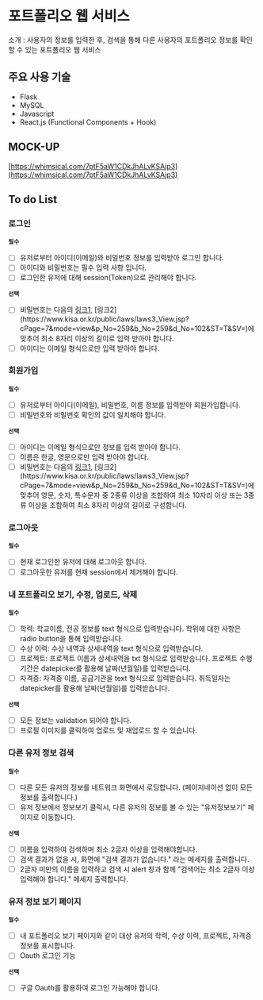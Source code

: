 # 포트폴리오 웹 서비스

소개 : 사용자의 정보를 입력한 후, 검색을 통해 다른 사용자의 포트폴리오 정보를 확인할 수 있는 포트폴리오 웹 서비스

## 주요 사용 기술

- Flask
- MySQL
- Javascript
- React.js (Functional Components + Hook)


## MOCK-UP


[https://whimsical.com/7ptF5aW1CDkJhALvKSAjp3](https://whimsical.com/7ptF5aW1CDkJhALvKSAjp3)

## **To do List**

### **로그인**

**`필수`**

- [ ]  유저로부터 아이디(이메일)와 비밀번호 정보를 입력받아 로그인 합니다.
- [ ]  아이디와 비밀번호는 필수 입력 사항 입니다.
- [ ]  로그인한 유저에 대해 session(Token)으로 관리해야 합니다.

**`선택`**

- [ ]  비밀번호는 다음의 [링크1](https://www.law.go.kr/%ED%96%89%EC%A0%95%EA%B7%9C%EC%B9%99/(%EA%B0%9C%EC%9D%B8%EC%A0%95%EB%B3%B4%EB%B3%B4%ED%98%B8%EC%9C%84%EC%9B%90%ED%9A%8C)%EA%B0%9C%EC%9D%B8%EC%A0%95%EB%B3%B4%EC%9D%98%EA%B8%B0%EC%88%A0%EC%A0%81%C2%B7%EA%B4%80%EB%A6%AC%EC%A0%81%EB%B3%B4%ED%98%B8%EC%A1%B0%EC%B9%98%EA%B8%B0%EC%A4%80/(2020-5,20200811)), [링크2](https://www.kisa.or.kr/public/laws/laws3_View.jsp?cPage=7&mode=view&p_No=259&b_No=259&d_No=102&ST=T&SV=)에 맞추어 최소 8자리 이상의 길이로 입력 받아야 합니다.
- [ ]  아이디는 이메일 형식으로만 입력 받아야 합니다.

### **회원가입**

**`필수`**

- [ ]  유저로부터 아이디(이메일), 비밀번호, 이름 정보를 입력받아 회원가입합니다.
- [ ]  비밀번호와 비밀번호 확인의 값이 일치해야 합니다.

**`선택`**

- [ ]  아이디는 이메일 형식으로만 정보를 입력 받아야 합니다.
- [ ]  이름은 한글, 영문으로만 입력 받아야 합니다.
- [ ]  비밀번호는 다음의 [링크1](https://www.law.go.kr/%ED%96%89%EC%A0%95%EA%B7%9C%EC%B9%99/(%EA%B0%9C%EC%9D%B8%EC%A0%95%EB%B3%B4%EB%B3%B4%ED%98%B8%EC%9C%84%EC%9B%90%ED%9A%8C)%EA%B0%9C%EC%9D%B8%EC%A0%95%EB%B3%B4%EC%9D%98%EA%B8%B0%EC%88%A0%EC%A0%81%C2%B7%EA%B4%80%EB%A6%AC%EC%A0%81%EB%B3%B4%ED%98%B8%EC%A1%B0%EC%B9%98%EA%B8%B0%EC%A4%80/(2020-5,20200811)), [링크2](https://www.kisa.or.kr/public/laws/laws3_View.jsp?cPage=7&mode=view&p_No=259&b_No=259&d_No=102&ST=T&SV=)에 맞추어 영문, 숫자, 특수문자 중 2종류 이상을 조합하여 최소 10자리 이상 또는 3종류 이상을 조합하여 최소 8자리 이상의 길이로 구성합니다.

### **로그아웃**

**`필수`**

- [ ]  현재 로그인한 유저에 대해 로그아웃 합니다.
- [ ]  로그아웃한 유저를 현재 session에서 제거해야 합니다.

### **내 포트폴리오 보기, 수정, 업로드, 삭제**

**`필수`**

- [ ]  학력: 학교이름, 전공 정보를 text 형식으로 입력받습니다. 학위에 대한 사항은 radio button을 통해 입력받습니다.
- [ ]  수상 이력: 수상 내역과 상세내역을 text 형식으로 입력받습니다.
- [ ]  프로젝트: 프로젝트 이름과 상세내역을 txt 형식으로 입력받습니다. 프로젝트 수행기간은 datepicker를 활용해 날짜(년월일)를 입력받습니다.
- [ ]  자격증: 자격증 이름, 공급기관을 text 형식으로 입력받습니다. 취득일자는 datepicker를 활용해 날짜(년월일)를 입력받습니다.

**`선택`**

- [ ]  모든 정보는 validation 되어야 합니다.
- [ ]  프로필 이미지를 클릭하여 업로드 및 재업로드 할 수 있습니다.

### **다른 유저 정보 검색**

**`필수`**

- [ ]  다른 모든 유저의 정보를 네트워크 화면에서 로딩합니다. (페이지네이션 없이 모든 정보를 출력합니다.)
- [ ]  유저 정보에서 정보보기 클릭시, 다른 유저의 정보를 볼 수 있는 "유저정보보기" 페이지로 이동합니다.

**`선택`**

- [ ]  이름을 입력하여 검색하며 최소 2글자 이상을 입력해야합니다.
- [ ]  검색 결과가 없을 시, 화면에 "검색 결과가 없습니다." 라는 메세지를 출력합니다.
- [ ]  2글자 미만의 이름을 입력하고 검색 시 alert 창과 함께 "검색어는 최소 2글자 이상 입력해야 합니다." 메세지 출력합니다.

### **유저 정보 보기 페이지**

**`필수`**

- [ ]  내 포트폴리오 보기 페이지와 같이 대상 유저의 학력, 수상 이력, 프로젝트, 자격증 정보를 표시합니다.
- [ ]  Oauth 로그인 기능

**`선택`**

- [ ]  구글 Oauth를 활용하여 로그인 가능해야 합니다.